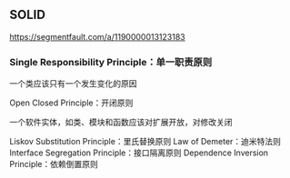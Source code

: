 ## SOLID

https://segmentfault.com/a/1190000013123183

### Single Responsibility Principle：单一职责原则

一个类应该只有一个发生变化的原因


Open Closed Principle：开闭原则

一个软件实体，如类、模块和函数应该对扩展开放，对修改关闭


Liskov Substitution Principle：里氏替换原则
Law of Demeter：迪米特法则
Interface Segregation Principle：接口隔离原则
Dependence Inversion Principle：依赖倒置原则
